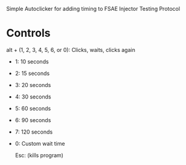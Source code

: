 Simple Autoclicker for adding timing to FSAE Injector Testing Protocol

# Controls
alt + (1, 2, 3, 4, 5, 6, or 0): Clicks, waits, clicks again
- 1: 10  seconds
- 2: 15  seconds
- 3: 20  seconds
- 4: 30  seconds
- 5: 60  seconds
- 6: 90  seconds
- 7: 120 seconds
- 0: Custom wait time


  Esc: (kills program)
